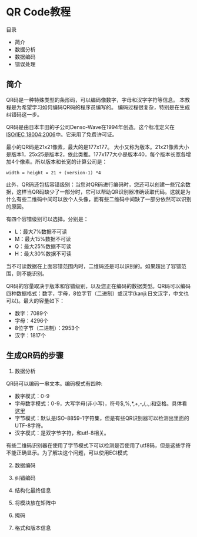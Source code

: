 # QR Code教程


目录
- 简介
- 数据分析
- 数据编码
- 错误处理


## 简介

QR码是一种特殊类型的条形码，可以编码像数字，字母和汉字字符等信息。 本教程是为希望学习如何编码QR码的程序员编写的。 编码过程很复杂，特别是在生成纠错码这一步。 

QR码是由日本丰田的子公司Denso-Wave在1994年创造。这个标准定义在[ISO/IEC 18004:2006](https://www.iso.org/standard/43655.html)中。它采用了免费许可证。

最小的QR码是21x21像素，最大的是177x177。 大小又称为版本。21x21像素大小是版本1，25x25是版本2，依此类推。177x177大小是版本40，每个版本长宽各增加4个像素。所以版本和长宽的计算公司是：

```
width = height = 21 + (version-1) *4
```

此外，QR码还包括容错级别：当您对QR码进行编码时，您还可以创建一些冗余数据，这样当QR码缺少了一部分时，它可以帮助QR识别器准确读取代码。这就是为什么有些二维码中间可以放个人头像，而有些二维码中间缺了一部分依然可以识别的原因。

有四个容错级别可以选择。分别是：
- L：最大7%数据不可读
- M：最大15%数据不可读
- Q：最大25%数据不可读
- H：最大30%数据不可读

当不可读数据在上面容错范围内时，二维码还是可以识别的。如果超出了容错范围，则不能识别。

QR码的容量取决于版本和容错级别，以及您正在编码的数据类型。QR码可以编码四种数据格式：数字，字母，8位字节（二进制）或汉字(kanji:日文汉字，中文也可以)。最大的容量如下：

- 数字：7089个
- 字母：4296个
- 8位字节（二进制）：2953个
- 汉字：1817个

## 生成QR码的步骤

1. 数据分析

QR码可以编码一串文本。编码模式有四种:

- 数字模式：0-9
- 字母数字模式：0-9，大写字母(非小写)，符号$,%,*,+,-,/,.,:和空格。具体看[这里](https://www.thonky.com/qr-code-tutorial/alphanumeric-table)
- 字节模式：默认是ISO-8859-1字符集，但是有些QR识别器可以检测出里面的UTF-8字符。
- 汉字模式：是双字节字符，和utf-8相关。

有些二维码识别器在使用了字节模式下可以检测是否使用了utf8码，但是这些字符不能正确显示。为了解决这个问题，可以使用ECI模式

2. 数据编码

3. 纠错编码

4. 结构化最终信息

5. 将模块放在矩阵中

6. 掩码

7. 格式和版本信息














































